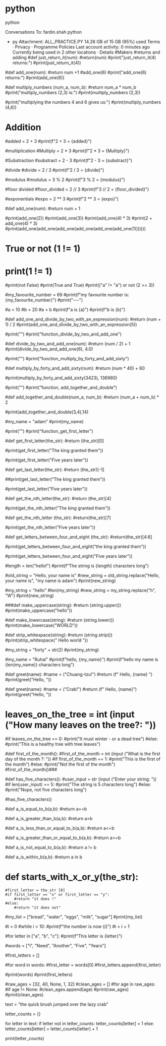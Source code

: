 # python
python

Conversations
To: 
fardin.shah
python
 - py
Attachment:
ALL_PRACTICE.PY
14.26 GB of 15 GB (95%) used
Terms · Privacy · Programme Policies
Last account activity: 0 minutes ago
Currently being used in 2 other locations · Details
#Makers
#returns and adding
#def just_return_it(num):
    #return(num)
#print("just_return_it(4) returns:")
#print(just_return_it(4))

#def add_one(num):
    #return num +1
#add_one(6)
#print("add_one(6) returns:")
#print(add_one(6))    

#def multiply_numbers (num_a, num_b):
    #return num_a * num_b
#print("multiply_numbers (2,3) is:")
#print(multiply_numbers (2,3))

#print("multiplying the numbers 4 and 6 gives us:")
#print(multiply_numbers (4,6))

# Addition
#added = 2 + 3
#print(f"2 + 3 = {added}")

#multiplication 
#Multiply = 2 * 3
#print(f"2 * 3 = {Multiply}")

#Substraction
#substract = 2 - 3
#print(f"2 - 3 = {substract}")

#divide
#divide = 2 / 3
#print(f"2 / 3 = {divide}")

#modulus 
#modulus = 3 % 2
#print(f"3 % 2 = {modulus}")

#floor divided 
#floor_divided = 2 // 3
#print(f"3 // 2 = {floor_divided}")

#exponentials
#expo = 2 ** 3
#print(f"2 ** 3 = {expo}")

#def add_one(num):
    #return num + 1

#print(add_one(2))
#print(add_one(3))
#print(add_one(4) * 3)
#print(2 + add_one(4) * 3)
#print(add_one(add_one(add_one(add_one(add_one(add_one(1)))))))

# True or not (1 != 1)

# print(1 != 1)
#print(not False)
#print(True and True)
#print(("a" != "a") or not (2 >= 3))

#my_favourite_number = 69
#print(f"my favourite number is: {my_favourite_number}")
#print("---")

#a = 10
#b = 20
#a = b
#print(f"a is {a}")
#print(f"b is {b}")

#def add_one_and_divide_by_two_with_an_expression(num):
    #return (num + 1) / 2
#print(add_one_and_divide_by_two_with_an_expression(5))

#print("")
#print("function_divide_by_two_and_add_one")

#def divide_by_two_and_add_one(num):
    #return (num / 2) + 1
#print(divide_by_two_and_add_one(6), 4.0)

#print("")
#print("function_multiply_by_forty_and_add_sixty")

#def multiply_by_forty_and_add_sixty(num):
    #return (num * 40) + 60

#print(multiply_by_forty_and_add_sixty(3423), 136980)

#print("")
#print("function, add_together_and_double")

#def add_together_and_double(num_a, num_b):
    #return (num_a + num_b) * 2

#print(add_together_and_double(3,4),14)

#my_name = "adam"
#print(my_name)

#print("")
#print("function_get_first_letter")

#def get_first_letter(the_str): 
    #return (the_str)[0]

#print(get_first_letter("The king granted them"))

#print(get_first_letter("Five years later"))

#def get_last_letter(the_str):
    #return (the_str)[-1]

##print(get_last_letter("The king granted them"))

#print(get_last_letter("Five years later"))

#def get_the_nth_letter(the_str):
    #return (the_str)[4]

#print(get_the_nth_letter("The king granted them"))

#def get_the_nth_letter (the_str):
    #return(the_str)[7]

#print(get_the_nth_letter("Five years later")) 

#def get_letters_between_four_and_eight (the_str):
    #return(the_str)[4:8]

#print(get_letters_between_four_and_eight("the king granted them"))

#print(get_letters_between_four_and_eight("Five years later"))

#length = len("hello!")
#print(f"The string is {length} characters long")

#old_string = "Hello, your name is"
#new_string = old_string.replace("Hello, your name is", "my name is adam")
#print(new_string)

#my_string = "hello"
#len(my_string)
#new_string = my_string.replace("h", "W")
#print(new_string)

###def make_uppercase(string):
    #return (string.upper())
#print(make_uppercase("hello"))

#def make_lowercase(string):
    #return (string.lower())
#print(make_lowercase("WORLD"))

#def strip_whitespace(string):
    #return (string.strip())
#print(strip_whitespace("  Hello world  "))

#my_string = "forty" + str(2)
#print(my_string)

#my_name = "Ruhal"
#print(f"hello, {my_name}")
#print(f"hello my name is {len(my_name)} characters long")

#def greet(name):
    #name = ("Chuang-tzu!")
    #return (f"  Hello, {name} ")
#print(greet("Hello, "))

#def greet(name):
    #name = ("Crab!")
    #return (f"  Hello, {name}")
#print(greet("Hello, "))

# leaves_on_the_tree = int (input ("How many leaves on the tree?: "))
#if leaves_on_the_tree == 0:
    #print("It must winter - or a dead tree")
#else:
    #print("This is a healthy tree with tree leaves")

#def first_of_the_month():
    #first_of_the_month = int (input ("What is the first day of the month ?: "))
    #if first_of_the_month == 1:
        #print("This is the first of the month")
    #else:
        #print("Not the first of the month")
#first_of_the_month()###

#def has_five_characters():
    #user_input = str (input ("Enter your string: "))
    #if len(user_input) == 5:
        #print("The string is 5 characters long")
    #else:
        #print("Nope, not five characters long")
    
#has_five_characters()

#def a_is_equal_to_b(a,b):
    #return a==b

#def a_is_greater_than_b(a,b):
    #return a>b

#def a_is_less_than_or_equal_to_b(a,b):
    #return a<=b

#def a_is_greater_than_or_equal_to_b(a,b):
    #return a>=b

#def a_is_not_equal_to_b(a,b):
    #return a != b

#def a_is_within_b(a,b):
    #return a in b 

# def starts_with_x_or_y(the_str):
    #first_letter = the_str [0]
    #if first_letter == "x" or first_letter == "y":
        #return "it does !"
    #else:
        #return "it does not"

#my_list = ["bread", "water", "eggs", "milk", "sugar"]
#print(my_list)

#i = 0
#while i < 10:
    #print(f"the number is now {i}")
    #i = i + 1     

#for letter in ["a", "b", "c"]:
  #print(f"This letter is {letter}")

#words = ["I", "Need", "Another", "Five", "Years"]

#first_letters = []

#for word in words:
    #first_letter = words[0]
    #first_letters.append(first_letter)

#print(words)
#print(first_letters)

#raw_ages = [32, 40, None, 1, 32]
#clean_ages = []
#for age in raw_ages:
    #if age != None:
        #clean_ages.append(age)
#print(raw_ages)
#print(clean_ages)

text = "the quick brush jumped over the lazy crab"

letter_counts = {}

for letter in text:
    if letter not in letter_counts:
        letter_counts[letter] = 1
    else:
        letter_counts[letter] = letter_counts[letter] + 1

print(letter_counts)
